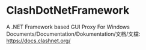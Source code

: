 # ClashDotNetFramework
A .NET Framework based GUI Proxy For Windows
Documents/Documentation/Dokumentation/文档/文檔: https://docs.clashnet.org/
